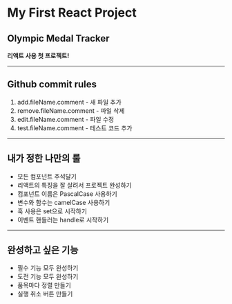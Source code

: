 # My First React Project

## Olympic Medal Tracker

**리액트 사용 첫 프로젝트!**

---

## Github commit rules

1. add.fileName.comment - 새 파일 추가
2. remove.fileName.comment - 파일 삭제
3. edit.fileName.comment - 파일 수정
4. test.fileName.comment - 테스트 코드 추가

---

## 내가 정한 나만의 룰

- 모든 컴포넌트 주석달기
- 리액트의 특징을 잘 살려서 프로젝트 완성하기
- 컴포넌트 이름은 PascalCase 사용하기
- 변수와 함수는 camelCase 사용하기
- 훅 사용은 set으로 시작하기
- 이벤트 핸들러는 handle로 시작하기

---

## 완성하고 싶은 기능

- 필수 기능 모두 완성하기
- 도전 기능 모두 완성하기
- 품목마다 정렬 만들기
- 실행 취소 버튼 만들기
